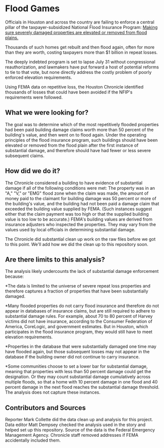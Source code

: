 # Flood Games 
Officials in Houston and across the country are failing to enforce a central pillar of the taxpayer-subsidized National Flood Insurance Program: [Making sure severely damaged properties are elevated or removed from flood plains.](https://www.houstonchronicle.com/business/article/Flood-Games-How-victims-local-officials-and-an-13031069.php)  

Thousands of such homes get rebuilt and then flood again, often for more than they are worth, costing taxpayers more than $1 billion in repeat losses.  

The deeply indebted program is set to lapse July 31 without congressional reauthorization, and lawmakers have put forward a host of potential reforms to tie to that vote, but none directly address the costly problem of poorly enforced elevation requirements.  

Using FEMA data on repetitive loss, the Houston Chronicle identified thousands of losses that could have been avoided if the NFIP's requirements were followed.     
## What we were looking for? 

The goal was to determine which of the most repetitively flooded properties had been paid building damage claims worth more than 50 percent of the building's value, and then went on to flood again. Under the operating principles of the flood insurance program, such buildings should have been elevated or removed from the flood plain after the first instance of substantial damage, and therefore should have had fewer or less severe subsequent claims.   

## How did we do it? 
The Chronicle considered a building to have evidence of substantial damage if all of the following conditions were met: The property was in an "A," "V," or "EMG" flood zone when the claim was made, the amount of money paid to the claimant for building damage was 50 percent or more of the building's value, and the building had not been paid a damage claim that exceeded the building value supplied by FEMA. (Such instances suggest either that the claim payment was too high or that the supplied building value is too low to be accurate.) FEMA's building values are derived from insurance adjusters who inspected the properties. They may vary from the values used by local officials in determining substantial damage.  

The Chronicle did substantial clean up work on the raw files before we got to this point. We'll add how we did the clean up to this repository soon.

## Are there limits to this analysis? 
The analysis likely undercounts the lack of substantial damage enforcement because:

*The data is limited to the universe of severe repeat loss properties and therefore captures a fraction of properties that have been substantially damaged.  

*Many flooded properties do not carry flood insurance and therefore do not appear in databases of insurance claims, but are still required to adhere to substantial damage rules. For example, about 70 to 80 percent of Harvey victims did not have insurance, according to the Consumer Federation of America, CoreLogic, and government estimates. But in Houston, which participates in the flood insurance program, they would still have to meet elevation requirements.      

*Properties in the database that were substantially damaged one time may have flooded again, but those subsequent losses may not appear in the database if the building owner did not continue to carry insurance.   

*Some communities choose to set a lower bar for substantial damage, meaning that properties with less than 50 percent damage could get the designation. Or they may count substantial damage cumulatively across multiple floods, so that a home with 10 percent damage in one flood and 40 percent damage in the next flood reaches the substantial damage threshold. The analysis does not capture these instances. 

## Contributors and Sources 
Reporter Mark Collette did the data clean up and analysis for this project. Data editor Matt Dempsey checked the analysis used in the story and helped set up this repository. Source of the data is the Federal Emergency Management Agency. Chronicle staff removed addresses if FEMA accidentally included them. 
